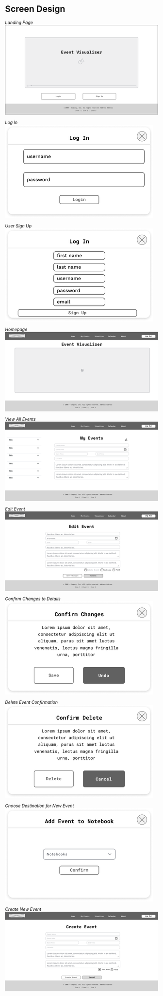 # Screen Design

*Landing Page*<br>
![Event Visualizer landing page with sign in and sign up options](/images/landing_page.png)

*Log In*<br>
![Log in modal with username and password fields](/images/login.png)

*User Sign Up*<br>
![Sign up modal with personal information fields](/images/user_sign_up.png)

*Homepage*<br>
![Event Visualizer homepage with a video display](/images/homepage.png)

*View All Events*<br>
![Event Visualizer landing page](/images/view_my_events.png)

*Edit Event*<br>
![Event Visualizer landing page](/images/edit_event.png)

*Confirm Changes to Details*<br>
![Event Visualizer landing page](/images/confirm_changes.png)

*Delete Event Confirmation*<br>
![Event Visualizer landing page](/images/delete_event.png)

*Choose Destination for New Event*<br>
![Event Visualizer landing page](/images/add_event_notebook.png)

*Create New Event*<br>
![Event Visualizer landing page](/images/create_new_event.png)